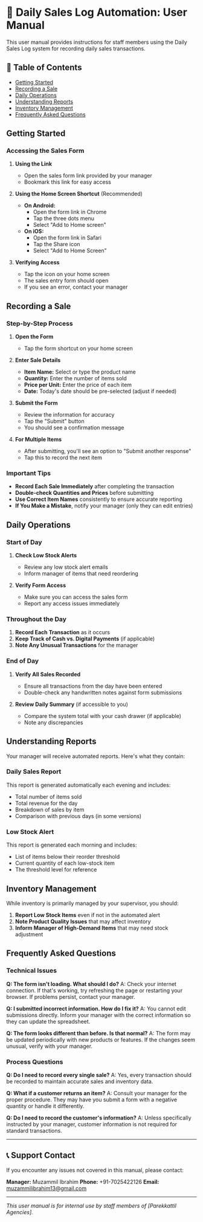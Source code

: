# 📱 Daily Sales Log Automation: User Manual

This user manual provides instructions for staff members using the Daily Sales Log system for recording daily sales transactions.

## 📑 Table of Contents

- [Getting Started](#getting-started)
- [Recording a Sale](#recording-a-sale)
- [Daily Operations](#daily-operations)
- [Understanding Reports](#understanding-reports)
- [Inventory Management](#inventory-management)
- [Frequently Asked Questions](#frequently-asked-questions)

## Getting Started

### Accessing the Sales Form

1. **Using the Link**

   - Open the sales form link provided by your manager
   - Bookmark this link for easy access
2. **Using the Home Screen Shortcut** (Recommended)

   - **On Android:**
     - Open the form link in Chrome
     - Tap the three dots menu
     - Select "Add to Home screen"
   - **On iOS:**
     - Open the form link in Safari
     - Tap the Share icon
     - Select "Add to Home Screen"
3. **Verifying Access**

   - Tap the icon on your home screen
   - The sales entry form should open
   - If you see an error, contact your manager

## Recording a Sale

### Step-by-Step Process

1. **Open the Form**

   - Tap the form shortcut on your home screen
2. **Enter Sale Details**

   - **Item Name:** Select or type the product name
   - **Quantity:** Enter the number of items sold
   - **Price per Unit:** Enter the price of each item
   - **Date:** Today's date should be pre-selected (adjust if needed)
3. **Submit the Form**

   - Review the information for accuracy
   - Tap the "Submit" button
   - You should see a confirmation message
4. **For Multiple Items**

   - After submitting, you'll see an option to "Submit another response"
   - Tap this to record the next item

### Important Tips

- **Record Each Sale Immediately** after completing the transaction
- **Double-check Quantities and Prices** before submitting
- **Use Correct Item Names** consistently to ensure accurate reporting
- **If You Make a Mistake**, notify your manager (only they can edit entries)

## Daily Operations

### Start of Day

1. **Check Low Stock Alerts**

   - Review any low stock alert emails
   - Inform manager of items that need reordering
2. **Verify Form Access**

   - Make sure you can access the sales form
   - Report any access issues immediately

### Throughout the Day

1. **Record Each Transaction** as it occurs
2. **Keep Track of Cash vs. Digital Payments** (if applicable)
3. **Note Any Unusual Transactions** for the manager

### End of Day

1. **Verify All Sales Recorded**

   - Ensure all transactions from the day have been entered
   - Double-check any handwritten notes against form submissions
2. **Review Daily Summary** (if accessible to you)

   - Compare the system total with your cash drawer (if applicable)
   - Note any discrepancies

## Understanding Reports

Your manager will receive automated reports. Here's what they contain:

### Daily Sales Report

This report is generated automatically each evening and includes:

- Total number of items sold
- Total revenue for the day
- Breakdown of sales by item
- Comparison with previous days (in some versions)

### Low Stock Alert

This report is generated each morning and includes:

- List of items below their reorder threshold
- Current quantity of each low-stock item
- The threshold level for reference

## Inventory Management

While inventory is primarily managed by your supervisor, you should:

1. **Report Low Stock Items** even if not in the automated alert
2. **Note Product Quality Issues** that may affect inventory
3. **Inform Manager of High-Demand Items** that may need stock adjustment

## Frequently Asked Questions

### Technical Issues

**Q: The form isn't loading. What should I do?**
A: Check your internet connection. If that's working, try refreshing the page or restarting your browser. If problems persist, contact your manager.

**Q: I submitted incorrect information. How do I fix it?**
A: You cannot edit submissions directly. Inform your manager with the correct information so they can update the spreadsheet.

**Q: The form looks different than before. Is that normal?**
A: The form may be updated periodically with new products or features. If the changes seem unusual, verify with your manager.

### Process Questions

**Q: Do I need to record every single sale?**
A: Yes, every transaction should be recorded to maintain accurate sales and inventory data.

**Q: What if a customer returns an item?**
A: Consult your manager for the proper procedure. They may have you submit a form with a negative quantity or handle it differently.

**Q: Do I need to record the customer's information?**
A: Unless specifically instructed by your manager, customer information is not required for standard transactions.

---

## 📞 Support Contact

If you encounter any issues not covered in this manual, please contact:

**Manager:** Muzammil Ibrahim
**Phone:** +91-7025422126
**Email:** muzammilibrahim13@gmail.com

---

*This user manual is for internal use by staff members of [Parekkattil Agencies].*

